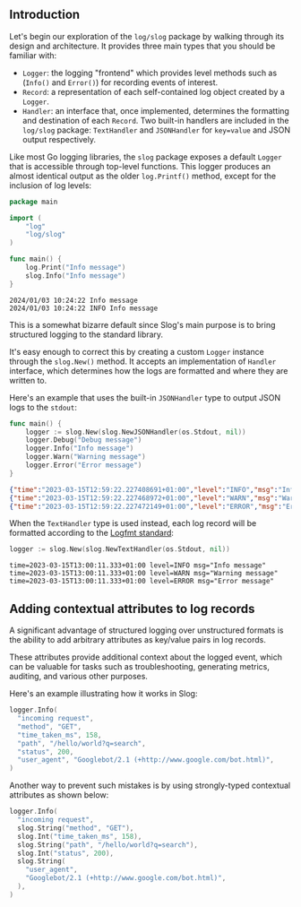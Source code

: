 ## Introduction

Let's begin our exploration of the `log/slog` package by walking through its design and architecture. It provides three main types that you should be familiar with:

- `Logger`: the logging "frontend" which provides level methods such as (`Info()` and `Error()`) for recording events of interest.
- `Record`: a representation of each self-contained log object created by a `Logger`.
- `Handler`: an interface that, once implemented, determines the formatting and destination of each `Record`. Two built-in handlers are included in the `log/slog` package: `TextHandler` and `JSONHandler` for `key=value` and JSON output respectively.

Like most Go logging libraries, the `slog` package exposes a default `Logger` that is accessible through top-level functions. This logger produces an almost identical output as the older `log.Printf()` method, except for the inclusion of log levels:

```go
package main

import (
    "log"
    "log/slog"
)

func main() {
    log.Print("Info message")
    slog.Info("Info message")
}
```

```text
2024/01/03 10:24:22 Info message
2024/01/03 10:24:22 INFO Info message
```

This is a somewhat bizarre default since Slog's main purpose is to bring structured logging to the standard library.

It's easy enough to correct this by creating a custom `Logger` instance through the `slog.New()` method. It accepts an implementation of `Handler` interface, which determines how the logs are formatted and where they are written to.

Here's an example that uses the built-in `JSONHandler` type to output JSON logs to the `stdout`:

```go
func main() {
    logger := slog.New(slog.NewJSONHandler(os.Stdout, nil))
    logger.Debug("Debug message")
    logger.Info("Info message")
    logger.Warn("Warning message")
    logger.Error("Error message")
}
```

```json
{"time":"2023-03-15T12:59:22.227408691+01:00","level":"INFO","msg":"Info message"}
{"time":"2023-03-15T12:59:22.227468972+01:00","level":"WARN","msg":"Warning message"}
{"time":"2023-03-15T12:59:22.227472149+01:00","level":"ERROR","msg":"Error message"}
```

When the `TextHandler` type is used instead, each log record will be formatted according to the [Logfmt standard](https://betterstack.com/community/guides/logging/logfmt/):

```go
logger := slog.New(slog.NewTextHandler(os.Stdout, nil))
```

```text
time=2023-03-15T13:00:11.333+01:00 level=INFO msg="Info message"
time=2023-03-15T13:00:11.333+01:00 level=WARN msg="Warning message"
time=2023-03-15T13:00:11.333+01:00 level=ERROR msg="Error message"
```

## Adding contextual attributes to log records

A significant advantage of structured logging over unstructured formats is the ability to add arbitrary attributes as key/value pairs in log records.

These attributes provide additional context about the logged event, which can be valuable for tasks such as troubleshooting, generating metrics, auditing, and various other purposes.

Here's an example illustrating how it works in Slog:

```go
logger.Info(
  "incoming request",
  "method", "GET",
  "time_taken_ms", 158,
  "path", "/hello/world?q=search",
  "status", 200,
  "user_agent", "Googlebot/2.1 (+http://www.google.com/bot.html)",
)
```

Another way to prevent such mistakes is by using strongly-typed contextual attributes as shown below:

```go
logger.Info(
  "incoming request",
  slog.String("method", "GET"),
  slog.Int("time_taken_ms", 158),
  slog.String("path", "/hello/world?q=search"),
  slog.Int("status", 200),
  slog.String(
    "user_agent",
    "Googlebot/2.1 (+http://www.google.com/bot.html)",
  ),
)
```
